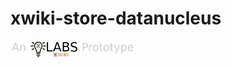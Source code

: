 # xwiki-store-datanucleus

[![XWiki labs logo](https://raw.githubusercontent.com/xwiki-labs/xwiki-labs-logo/master/projects/xwikilabs/xwikilabsprototype.png "XWiki labs")](https://labs.xwiki.com/xwiki/bin/view/Projects/XWikiLabsPrototype)
